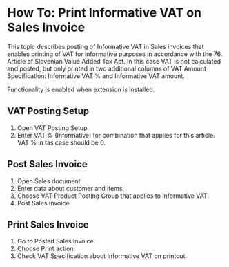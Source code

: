 # How To: Print Informative VAT on Sales Invoice

This topic describes posting of Informative VAT in Sales invoices that enables printing of VAT for informative purposes in accordance with the 76. Article of Slovenian Value Added Tax Act. In this case VAT is not calculated and posted, but only printed in two additional columns of VAT Amount Specification: Informative VAT % and Informative VAT amount. 

Functionality is enabled when extension is installed.

## VAT Posting Setup

1. Open VAT Posting Setup.
2. Enter VAT % (Informative) for combination that applies for this article. VAT % in tas case should be 0.

## Post Sales Invoice

1. Open Sales document.
2. Enter data about customer and items. 
3. Choose VAT Product Posting Group that applies to informative VAT.
4. Post Sales Invoice.

## Print Sales Invoice

1. Go to Posted Sales Invoice.
2. Choose Print action.
3. Check VAT Specification about Informative VAT on printout.

